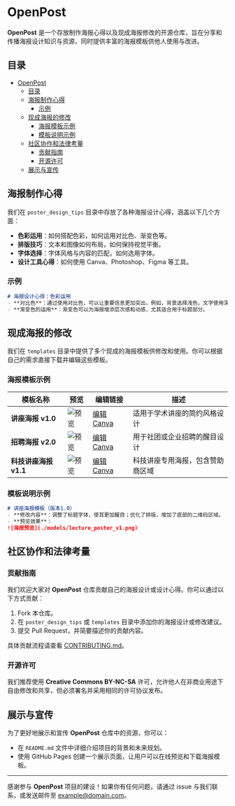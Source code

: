 # OpenPost

**OpenPost** 是一个存放制作海报心得以及现成海报修改的开源仓库，旨在分享和传播海报设计知识与资源，同时提供丰富的海报模板供他人使用与改进。

## 目录

- [OpenPost](#openpost)
  - [目录](#目录)
  - [海报制作心得](#海报制作心得)
    - [示例](#示例)
  - [现成海报的修改](#现成海报的修改)
    - [海报模板示例](#海报模板示例)
    - [模板说明示例](#模板说明示例)
  - [社区协作和法律考量](#社区协作和法律考量)
    - [贡献指南](#贡献指南)
    - [开源许可](#开源许可)
  - [展示与宣传](#展示与宣传)

## 海报制作心得

我们在 `poster_design_tips` 目录中存放了各种海报设计心得，涵盖以下几个方面：

- **色彩运用**：如何搭配色彩，如何运用对比色、渐变色等。
- **排版技巧**：文本和图像如何布局，如何保持视觉平衡。
- **字体选择**：字体风格与内容的匹配，如何选用字体。
- **设计工具心得**：如何使用 Canva、Photoshop、Figma 等工具。

### 示例

```markdown
# 海报设计心得：色彩运用
- **对比色**：通过使用对比色，可以让重要信息更加突出。例如，背景选择浅色，文字使用深色，以达到良好的可读性。
- **渐变色的运用**：渐变色可以为海报增添层次感和动感，尤其适合用于标题部分。
```

## 现成海报的修改

我们在 `templates` 目录中提供了多个现成的海报模板供修改和使用。你可以根据自己的需求直接下载并编辑这些模板。

### 海报模板示例

| 模板名称               | 预览        | 编辑链接   | 描述       |
| ---------------------- | ----------- | ---------- | ---------- |
| **讲座海报 v1.0**      | ![预览](./models/lecture_poster_v1.png) | [编辑 Canva](https://canva.com/link-to-edit) | 适用于学术讲座的简约风格设计 |
| **招聘海报 v2.0**      | ![预览](./models/recruitment_poster_v2.png) | [编辑 Canva](https://canva.com/link-to-edit) | 用于社团或企业招聘的醒目设计 |
| **科技讲座海报 v1.1**  | ![预览](./models/techtalk_poster_v1.png) | [编辑 Canva](https://canva.com/link-to-edit) | 科技讲座专用海报，包含赞助商区域 |

### 模板说明示例

```markdown
# 讲座海报模板（版本1.0）
- **修改内容**：调整了标题字体，使其更加醒目；优化了排版，增加了底部的二维码区域。
- **预览效果**：
![海报预览](./models/lecture_poster_v1.png)
```

## 社区协作和法律考量

### 贡献指南

我们欢迎大家对 **OpenPost** 仓库贡献自己的海报设计或设计心得。你可以通过以下方式贡献：
1. Fork 本仓库。
2. 在 `poster_design_tips` 或 `templates` 目录中添加你的海报设计或修改建议。
3. 提交 Pull Request，并简要描述你的贡献内容。

具体贡献流程请查看 [CONTRIBUTING.md](./CONTRIBUTING.md)。

### 开源许可

我们推荐使用 **Creative Commons BY-NC-SA** 许可，允许他人在非商业用途下自由修改和共享，但必须署名并采用相同的许可协议发布。

## 展示与宣传

为了更好地展示和宣传 **OpenPost** 仓库中的资源，你可以：
- 在 `README.md` 文件中详细介绍项目的背景和未来规划。
- 使用 GitHub Pages 创建一个展示页面，让用户可以在线预览和下载海报模板。
  
---

感谢参与 **OpenPost** 项目的建设！如果你有任何问题，请通过 issue 与我们联系，或发送邮件至 example@domain.com。
```

